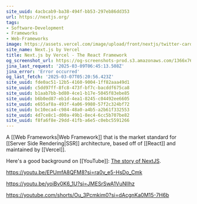 ```yaml
---
site_uuid: 4acbcab9-ba38-494f-bb53-297eb86dd353
url: https://nextjs.org/
tags:
- Software-Development
- Frameworks
- Web-Frameworks
image: https://assets.vercel.com/image/upload/front/nextjs/twitter-card.png
site_name: Next.js by Vercel
title: Next.js by Vercel - The React Framework
og_screenshot_url: https://og-screenshots-prod.s3.amazonaws.com/1366x768/80/false/eb7997fa534a94dc3d8fee21cb75aa0b430b825be109834e4450033de1bbb555.jpeg
jina_last_request: '2025-03-09T06:45:13.508Z'
jina_error: 'Error occurred'
og_last_fetch: '2025-03-07T05:20:56.423Z'
site_uuid: fde0ac51-12b5-4160-9004-1ff82aaa49d1
site_uuid: c5dd97ff-8fc8-473f-bf7c-bacddf675ca8
site_uuid: b1aab7bb-bd80-4ce1-b17e-5045f83ebe85
site_uuid: b6b0ed87-eb1d-4ea1-8245-c04492ee6605
site_uuid: e655af8a-493f-4a06-9980-57f2c324bf72
site_uuid: bc10eca4-c984-48a0-a4b5-a2b61f332553
site_uuid: 4d7ce8c1-d00a-49b1-8ec4-6cc5b707be82
site_uuid: f8fa6f8e-29dd-41fb-a6e5-c0ebc5591266
---
```



A [[Web Frameworks|Web Framework]] that is the market standard for [[Server Side Rendering|SSR]] architecture, based off of [[React]] and maintained by [[Vercel]]. 

Here's a good background on [[YouTube]]: [The story of NextJS](https://youtu.be/BILxV_vrZO0?si=CMFamcWFfIRH1v1n).

https://youtu.be/EPUmfA8QFM8?si=ra0v_e5-HsDo_Cmk

https://youtu.be/yoiBv0K6_1U?si=JMESrSwA1VuNlIhz


https://youtube.com/shorts/Ou_3Pcmkim0?si=dAcgnKa0M15-7H6b

